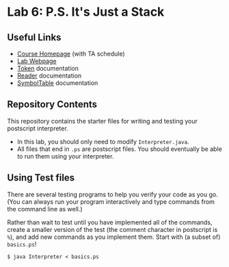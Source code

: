# Lab 6: P.S. It's Just a Stack

## Useful Links
 * [Course Homepage](https://williams-cs.github.io/cs136s19-www/) (with TA schedule)
 * [Lab Webpage](https://williams-cs.github.io/cs136s19-www/schedule.html)
 * [Token](https://williams-cs.github.io/cs136s19-www/assets/labs/lab6/javadoc/Token.html) documentation
 * [Reader](https://williams-cs.github.io/cs136s19-www/assets/labs/lab6/javadoc/Reader.html) documentation
 * [SymbolTable](https://williams-cs.github.io/cs136s19-www/assets/labs/lab6/javadoc/SymbolTable.html) documentation


## Repository Contents
This repository contains the starter files for writing and testing
your postscript interpreter.

 * In this lab, you should only need to modify `Interpreter.java`.
 * All files that end in `.ps` are postscript files. You should eventually be able to run them using your interpreter.

## Using Test files
There are several testing programs to help you verify your code as you go.
(You can always run your program interactively and type commands from the
command line as well.)

Rather than wait to test until you have implemented all of the commands,
create a smaller version of the test (the comment character in postscript is `%`),
and add new commands as you implement them.
Start with (a subset of) `basics.ps`!

```
$ java Interpreter < basics.ps
```
